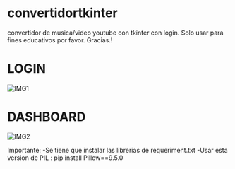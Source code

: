 # convertidortkinter
convertidor de musica/video youtube con tkinter con login.
Solo usar para fines educativos por favor. Gracias.!
# LOGIN
![IMG1](https://github.com/hramses1/convertidortkinter/assets/79066311/25dbdb13-41de-45c3-b875-ddc786180d81)

# DASHBOARD

![IMG2](https://github.com/hramses1/convertidortkinter/assets/79066311/ef9b6e74-328d-46d1-99ae-3f9d12330331)

Importante:
-Se tiene que instalar las librerias de requeriment.txt
-Usar esta version de PIL : pip install Pillow==9.5.0
